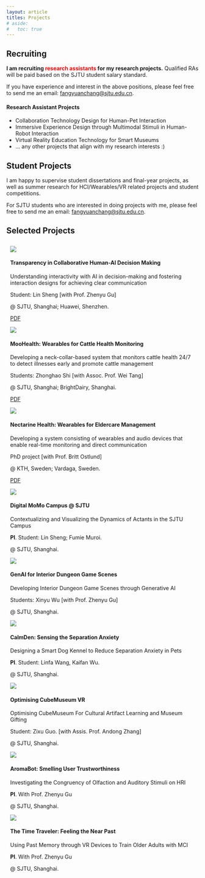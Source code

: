 ```yaml
---
layout: article
titles: Projects
# aside:
#   toc: true
---
```


## Recruiting

**I am recruiting <span style="color: red;">research assistants</span> for my research projects.** Qualified RAs will be paid based on the SJTU student salary standard. 

If you have experience and interest in the above positions, please feel free to send me an email: fangyuanchang@sjtu.edu.cn. 


#### Research Assistant Projects

- Collaboration Technology Design for Human-Pet Interaction
- Immersive Experience Design through Multimodal Stimuli in Human-Robot Interaction 
- Virtual Reality Education Technology for Smart Museums
- ... any other projects that align with my research interests :)


## Student Projects
I am happy to supervise student dissertations and final-year projects, as well as summer research for HCI/Wearables/VR related projects and student competitions.

For SJTU students who are interested in doing projects with me, please feel free to send me an email: fangyuanchang@sjtu.edu.cn.

## Selected Projects
<div class="grid-container" style="padding:10px">
  <div class="grid grid--p-3">
    <div class="cell cell--4">
      <div>
        <div class="card">
          <div class="card__image">
            <img class="image" src="/assets/projects/project-fmp-21-enhaoyang.png"/>
          </div>
          <div class="card__content">
            <div class="card__header">
              <h4>Transparency in Collaborative Human-AI Decision Making</h4>
            </div>
            <p> Understanding interactivity with AI in decision-making and fostering interaction designs for achieving clear communication</p>
            <p> Student: Lin Sheng [with Prof. Zhenyu Gu] </p>
            <p> @ SJTU, Shanghai; Huawei, Shenzhen. </p>
            <p><a class="button button--secondary button--pill" href="https://www.researchgate.net/publication/376403428_A_Novel_Integration_Strategy_for_Uncertain_Knowledge_in_Group_Decision-Making_with_Artificial_Opinions_A_DSFIT-SOA-DEMATEL_Approach">PDF</a></p>
          </div>
        </div>  
      </div>
    </div> 
    <div class="cell cell--4">
      <div>
        <div class="card">
          <div class="card__image">
            <img class="image" src="/assets/projects/project-surf1.png"/>
          </div>
          <div class="card__content">
            <div class="card__header">
              <h4>MooHealth: Wearables for Cattle Health Monitoring</h4>
            </div>
            <p> Developing a neck-collar-based system that monitors cattle health 24/7 to detect illnesses early and promote cattle management</p>
            <p> Students: Zhonghao Shi [with Assoc. Prof. Wei Tang] </p>
            <p> @ SJTU, Shanghai; BrightDairy, Shanghai. </p>
            <p><a class="button button--secondary button--pill" href="https://www.researchgate.net/publication/378321419_Advancing_Cattle_Health_Monitoring_through_ACI-Driven_Wearable_Sensor_Technology_A_Case_Study_of_Leg-Worn_System_Development?_tp=eyJjb250ZXh0Ijp7ImZpcnN0UGFnZSI6InByb2ZpbGUiLCJwYWdlIjoicHJvZmlsZSJ9fQ">PDF</a></p>
          </div>
        </div>  
      </div>
    </div>
    <div class="cell cell--4">
      <div>
        <div class="card">
          <div class="card__image">
            <img class="image" src="/assets/projects/project-surf2.png"/>
          </div>
          <div class="card__content">
            <div class="card__header">
              <h4>Nectarine Health: Wearables for Eldercare Management</h4>
            </div>
            <p> Developing a system consisting of wearables and audio devices that enable real-time monitoring and direct communication</p>
            <p> PhD project [with Prof. Britt Ostlund]</p>
            <p> @ KTH, Sweden; Vardaga, Sweden. </p>
            <p><a class="button button--secondary button--pill" href="https://www.researchgate.net/publication/370559601_Domesticating_Social_Alarm_Systems_in_Nursing_Homes_Qualitative_Study_of_Differences_in_the_Perspectives_of_Assistant_Nurses">PDF</a></p>
            <p>
            </p>
          </div>
        </div>  
      </div>
    </div>
    <div class="cell cell--4">
      <div>
        <div class="card">
          <div class="card__image">
            <img class="image" src="/assets/projects/project-digitalcampus.png"/>
          </div>
          <div class="card__content">
            <div class="card__header">
              <h4>Digital MoMo Campus @ SJTU</h4>
            </div>
            <p> Contextualizing and Visualizing the Dynamics of Actants in the SJTU Campus</p>
            <p> <b>PI</b>. Student: Lin Sheng; Fumie Muroi.</p>
            <p> @ SJTU, Shanghai. </p>
          </div>
        </div>  
      </div>
    </div>
    <div class="cell cell--4">
      <div>
        <div class="card">
          <div class="card__image">
            <img class="image" src="/assets/projects/project-hvar2.png"/>
          </div>
          <div class="card__content">
            <div class="card__header">
              <h4>GenAI for Interior Dungeon Game Scenes</h4>
            </div>
            <p> Developing Interior Dungeon Game Scenes through Generative AI</p>
            <p> Students: Xinyu Wu [with Prof. Zhenyu Gu] </p>
            <p> @ SJTU, Shanghai. </p>
          </div>
        </div>  
      </div>
    </div>
        <div class="cell cell--4">
      <div>
        <div class="card">
          <div class="card__image">
            <img class="image" src="/assets/projects/project-fmp-21-jielin.png"/>
          </div>
          <div class="card__content">
            <div class="card__header">
              <h4>CalmDen: Sensing the Separation Anxiety</h4>
            </div>
            <p> Designing a Smart Dog Kennel to Reduce Separation Anxiety in Pets</p>
            <p> <b>PI</b>. Student: Linfa Wang, Kaifan Wu. </p>
            <p> @ SJTU, Shanghai. </p>
          </div>
        </div>  
      </div>
    </div>
    <div class="cell cell--4">
      <div>
        <div class="card">
          <div class="card__image">
            <img class="image" src="/assets/projects/project-fmp-21-ningningxu.png"/>
          </div>
          <div class="card__content">
            <div class="card__header">
              <h4>Optimising CubeMuseum VR</h4>
            </div>
            <p> Optimising CubeMuseum For Cultural Artifact Learning and Museum Gifting </p>
            <p> Student: Zixu Guo. [with Assis. Prof. Andong Zhang] </p>
            <p> @ SJTU, Shanghai. </p>
          </div>
        </div>  
      </div>
    </div>
    <div class="cell cell--4">
      <div>
        <div class="card">
          <div class="card__image">
            <img class="image" src="/assets/projects/project-mobilevr.png"/>
          </div>
          <div class="card__content">
            <div class="card__header">
              <h4>AromaBot: Smelling User Trustworthiness</h4>
            </div>
            <p> Investigating the Congruency of Olfaction and Auditory Stimuli on HRI </p>
            <p><b>PI</b>. With Prof. Zhenyu Gu </p>
            <p> @ SJTU, Shanghai.</p> 
            <p> 
            </p>
          </div>
        </div>  
      </div>
    </div>
    <div class="cell cell--4">
      <div>
        <div class="card">
          <div class="card__image">
            <img class="image" src="/assets/projects/project-memoryvr.png"/>
          </div>
          <div class="card__content">
            <div class="card__header">
              <h4>The Time Traveler: Feeling the Near Past</h4>
            </div>
            <p> Using Past Memory through VR Devices to Train Older Adults with MCI </p>
            <b>PI</b>. With Prof. Zhenyu Gu </p>
            <p> @ SJTU, Shanghai. </p>
          </div>
        </div>  
      </div>
    </div>
  </div>
</div>
